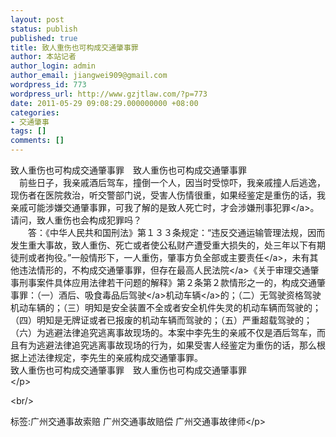 ```yaml
---
layout: post
status: publish
published: true
title: 致人重伤也可构成交通肇事罪
author: 本站记者
author_login: admin
author_email: jiangwei909@gmail.com
wordpress_id: 773
wordpress_url: http://www.gzjtlaw.com/?p=773
date: 2011-05-29 09:08:29.000000000 +08:00
categories:
- 交通肇事
tags: []
comments: []
---
```

<p>致人重伤也可构成交通肇事罪　致人重伤也可构成交通肇事罪<br>　前些日子，我亲戚酒后驾车，撞倒一个人，因当时受惊吓，我亲戚撞人后逃逸，现伤者在医院救治，听交警部门说，受害人伤情很重，如果经鉴定是重伤的话，我亲戚可能涉嫌交通肇事罪，可我了解的是致人死亡时，才会涉嫌刑事<a>犯罪<&#47;a>。请问，致人重伤也会构成犯罪吗？<br>　　答：《中华人民共和国刑法》第１３３条规定：&ldquo;违反交通运输管理法规，因而发生重大事故，致人重伤、死亡或者使公私财产遭受重大损失的，处三年以下有期徒刑或者拘役。&rdquo;一般情形下，一人重伤，肇事方负全部或<a>主要责任<&#47;a>，未有其他违法情形的，不构成交通肇事罪，但存在最高<a>人民法院<&#47;a>《关于审理交通肇事刑事案件具体应用法律若干问题的解释》第２条第２款情形之一的，构成交通肇事罪：（一）酒后、吸食毒品后<a>驾驶<&#47;a>机动<a>车辆<&#47;a>的；（二）无驾驶资格驾驶机动车辆的；（三）明知是安全装置不全或者安全机件失灵的机动车辆而驾驶的；（四）明知是无牌证或者已报废的机动车辆而驾驶的；（五）严重超载驾驶的；（六）为逃避法律追究逃离事故现场的。本案中李先生的亲戚不仅是酒后驾车，而且有为逃避法律追究逃离事故现场的行为，如果受害人经鉴定为重伤的话，那么根据上述法律规定，李先生的亲戚构成交通肇事罪。<br>致人重伤也可构成交通肇事罪　致人重伤也可构成交通肇事罪<br><&#47;p><br&#47;><p>标签:广州交通事故索赔 广州交通事故赔偿 广州交通事故律师<&#47;p>
